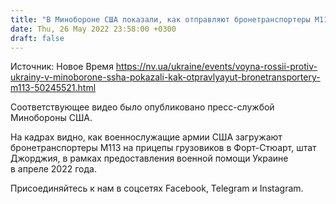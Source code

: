 ```yaml
---
title: "В Минобороне США показали, как отправляют бронетранспортеры M113 Украине"
date: Thu, 26 May 2022 23:58:00 +0300
draft: false
---
```

Источник: Новое Время https://nv.ua/ukraine/events/voyna-rossii-protiv-ukrainy-v-minoborone-ssha-pokazali-kak-otpravlyayut-bronetransportery-m113-50245521.html


 Соответствующее видео было опубликовано пресс-службой Минобороны США.

На кадрах видно, как военнослужащие армии США загружают бронетранспортеры M113 на прицепы грузовиков в Форт-Стюарт, штат Джорджия, в рамках предоставления военной помощи Украине в апреле 2022 года.

Присоединяйтесь к нам в соцсетях Facebook, Telegram и Instagram.
